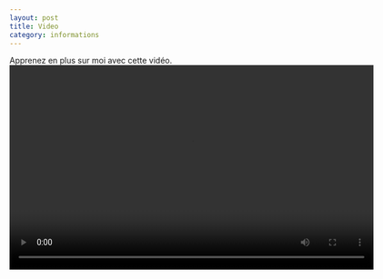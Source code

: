```yaml
---
layout: post
title: Video
category: informations
---
```

Apprenez en plus sur moi avec cette vidéo.
<video width="640" height="360" controls>
  <source src="{{ '/assets/video/Filmle23-10-2025à23.44.mp4' | relative_url }}" type="video/mp4">
  Votre navigateur ne supporte pas la lecture de vidéos.
</video>
